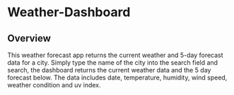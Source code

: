 # Weather-Dashboard

## Overview

This weather forecast app returns the current weather and 5-day forecast data for a city. Simply type the name of the city into the search field and search, the dashboard returns the current weather data and the 5 day forecast below. The data includes date, temperature, humidity, wind speed, weather condition and uv index.

